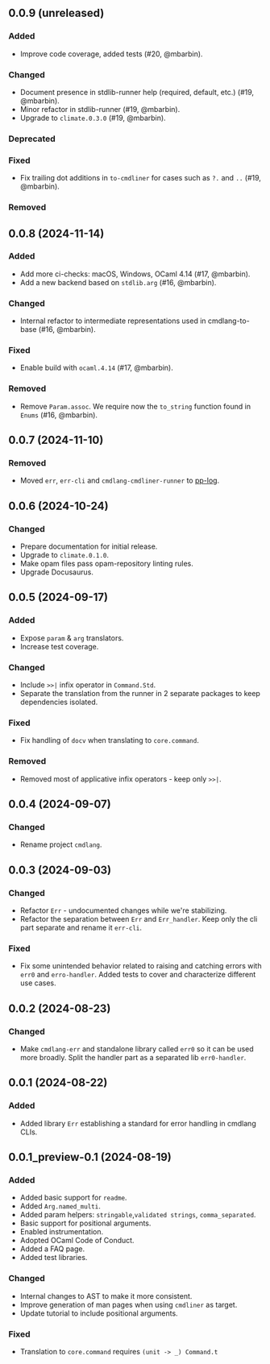 ## 0.0.9 (unreleased)

### Added

- Improve code coverage, added tests (#20, @mbarbin).

### Changed

- Document presence in stdlib-runner help (required, default, etc.) (#19, @mbarbin).
- Minor refactor in stdlib-runner (#19, @mbarbin).
- Upgrade to `climate.0.3.0` (#19, @mbarbin).

### Deprecated

### Fixed

- Fix trailing dot additions in `to-cmdliner` for cases such as `?.` and `..` (#19, @mbarbin).

### Removed

## 0.0.8 (2024-11-14)

### Added

- Add more ci-checks: macOS, Windows, OCaml 4.14 (#17, @mbarbin).
- Add a new backend based on `stdlib.arg` (#16, @mbarbin).

### Changed

- Internal refactor to intermediate representations used in cmdlang-to-base (#16, @mbarbin).

### Fixed

- Enable build with `ocaml.4.14` (#17, @mbarbin).

### Removed

- Remove `Param.assoc`. We require now the `to_string` function found in `Enums` (#16, @mbarbin).

## 0.0.7 (2024-11-10)

### Removed

- Moved `err`, `err-cli` and `cmdlang-cmdliner-runner` to [pp-log](https://github.com/mbarbin/pp-log).

## 0.0.6 (2024-10-24)

### Changed

- Prepare documentation for initial release.
- Upgrade to `climate.0.1.0`.
- Make opam files pass opam-repository linting rules.
- Upgrade Docusaurus.

## 0.0.5 (2024-09-17)

### Added

- Expose `param` & `arg` translators.
- Increase test coverage.

### Changed

- Include `>>|` infix operator in `Command.Std`.
- Separate the translation from the runner in 2 separate packages to keep dependencies isolated.

### Fixed

- Fix handling of `docv` when translating to `core.command`.

### Removed

- Removed most of applicative infix operators - keep only `>>|`.

## 0.0.4 (2024-09-07)

### Changed

- Rename project `cmdlang`.

## 0.0.3 (2024-09-03)

### Changed

- Refactor `Err` - undocumented changes while we're stabilizing.
- Refactor the separation between `Err` and `Err_handler`. Keep only the cli part separate and rename it `err-cli`.

### Fixed

- Fix some unintended behavior related to raising and catching errors with `err0` and `erro-handler`. Added tests to cover and characterize different use cases.

## 0.0.2 (2024-08-23)

### Changed

- Make `cmdlang-err` and standalone library called `err0` so it can be used more broadly. Split the handler part as a separated lib `err0-handler`.

## 0.0.1 (2024-08-22)

### Added

- Added library `Err` establishing a standard for error handling in cmdlang CLIs.

## 0.0.1_preview-0.1 (2024-08-19)

### Added

- Added basic support for `readme`.
- Added `Arg.named_multi`.
- Added param helpers: `stringable`,`validated strings`, `comma_separated`.
- Basic support for positional arguments.
- Enabled instrumentation.
- Adopted OCaml Code of Conduct.
- Added a FAQ page.
- Added test libraries.

### Changed

- Internal changes to AST to make it more consistent.
- Improve generation of man pages when using `cmdliner` as target.
- Update tutorial to include positional arguments.

### Fixed

- Translation to `core.command` requires `(unit -> _) Command.t`
